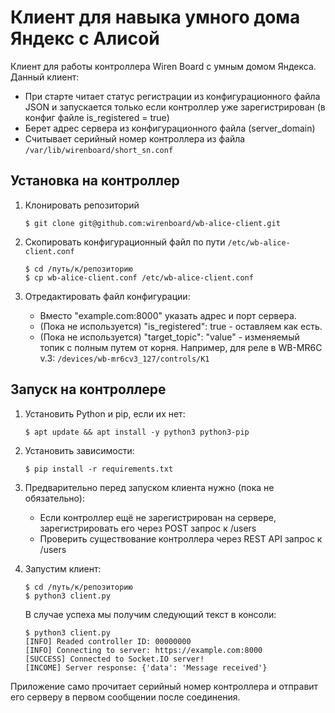 # Клиент для навыка умного дома Яндекс с Алисой

Клиент для работы контроллера Wiren Board с умным домом Яндекса.
Данный клиент:

- При старте читает статус регистрации из конфигурационного файла JSON
  и запускается только если контроллер уже зарегистрирован (в конфиг файле
  is_registered = true)
- Берет адрес сервера из конфигурационного файла (server_domain)
- Считывает серийный номер контроллера из файла `/var/lib/wirenboard/short_sn.conf`

## Установка на контроллер

1. Клонировать репозиторий

   ```terminal
   $ git clone git@github.com:wirenboard/wb-alice-client.git
   ```

2. Скопировать конфигурационный файл по пути `/etc/wb-alice-client.conf`

   ```terminal
   $ cd /путь/к/репозиторию
   $ cp wb-alice-client.conf /etc/wb-alice-client.conf
   ```

3. Отредактировать файл конфигурации:

   - Вместо "example.com:8000" указать адрес и порт сервера.
   - (Пока не используется) "is_registered": true - оставляем как есть.
   - (Пока не используется) "target_topic": "value" - изменяемый топик
     с полным путем от корня.
     Например, для реле в WB-MR6C v.3: `/devices/wb-mr6cv3_127/controls/K1`

## Запуск на контроллере

1. Установить Python и pip, если их нет:

   ```terminal
   $ apt update && apt install -y python3 python3-pip
   ```

2. Установить зависимости:

   ```terminal
   $ pip install -r requirements.txt
   ```

3. Предварительно перед запуском клиента нужно (пока не обязательно):

   - Если контроллер ещё не зарегистрирован на сервере, зарегистрировать
     его через POST запрос к /users
   - Проверить существование контроллера через REST API запрос к /users

4. Запустим клиент:

   ```terminal
   $ cd /путь/к/репозиторию
   $ python3 client.py
   ```

   В случае успеха мы получим следующий текст в консоли:

   ```terminal
   $ python3 client.py
   [INFO] Readed controller ID: 00000000
   [INFO] Connecting to server: https://example.com:8000
   [SUCCESS] Connected to Socket.IO server!
   [INCOME] Server response: {'data': 'Message received'}
   ```

Приложение само прочитает серийный номер контроллера и отправит его серверу
в первом сообщении после соединения.
